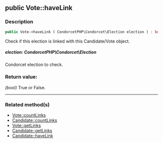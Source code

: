 ## public Vote::haveLink

### Description    

```php
public Vote->haveLink ( CondorcetPHP\Condorcet\Election election ) : bool
```

Check if this election is linked with this Candidate/Vote object.
    

##### **election:** *CondorcetPHP\Condorcet\Election*   
Condorcet election to check.    


### Return value:   

*(bool)* True or False.


---------------------------------------

### Related method(s)      

* [Vote::countLinks](../Vote%20Class/public%20Vote--countLinks.md)    
* [Candidate::countLinks](../Candidate%20Class/public%20Candidate--countLinks.md)    
* [Vote::getLinks](../Vote%20Class/public%20Vote--getLinks.md)    
* [Candidate::getLinks](../Candidate%20Class/public%20Candidate--getLinks.md)    
* [Candidate::haveLink](../Candidate%20Class/public%20Candidate--haveLink.md)    
